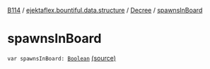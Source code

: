 [B114](../../index.md) / [ejektaflex.bountiful.data.structure](../index.md) / [Decree](index.md) / [spawnsInBoard](./spawns-in-board.md)

# spawnsInBoard

`var spawnsInBoard: `[`Boolean`](https://kotlinlang.org/api/latest/jvm/stdlib/kotlin/-boolean/index.html) [(source)](https://github.com/ejektaflex/Bountiful/tree/develop/src/main/kotlin/ejektaflex/bountiful/data/structure/Decree.kt#L10)